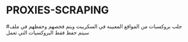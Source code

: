 # PROXIES-SCRAPING
#جلب بروكسيات من المواقع المعيينة في السكريبت ويتم فحصهم وحفظهم في ملف سيتم حفظ فقط البروكسيات التي تعمل 
